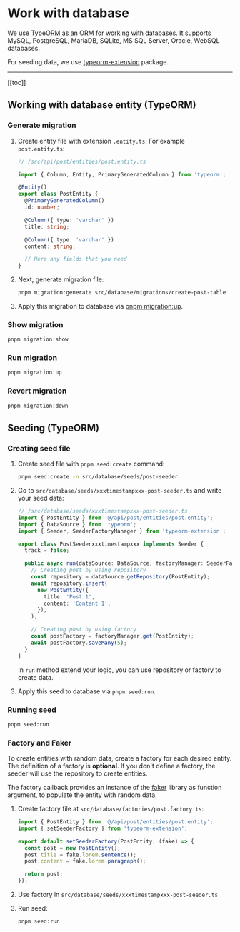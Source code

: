 # Work with database

We use [TypeORM](https://typeorm.io/) as an ORM for working with databases. It supports MySQL, PostgreSQL, MariaDB, SQLite, MS SQL Server, Oracle, WebSQL databases.

For seeding data, we use [typeorm-extension](https://github.com/tada5hi/typeorm-extension) package.

---

[[toc]]

## Working with database entity (TypeORM)

### Generate migration

1. Create entity file with extension `.entity.ts`. For example `post.entity.ts`:

   ```typescript
   // /src/api/post/entities/post.entity.ts

   import { Column, Entity, PrimaryGeneratedColumn } from 'typeorm';

   @Entity()
   export class PostEntity {
     @PrimaryGeneratedColumn()
     id: number;

     @Column({ type: 'varchar' })
     title: string;

     @Column({ type: 'varchar' })
     content: string;

     // Here any fields that you need
   }
   ```

1. Next, generate migration file:

   ```bash
   pnpm migration:generate src/database/migrations/create-post-table
   ```

1. Apply this migration to database via [pnpm migration:up](#run-migration).

### Show migration

```bash
pnpm migration:show
```

### Run migration

```bash
pnpm migration:up
```

### Revert migration

```bash
pnpm migration:down
```

## Seeding (TypeORM)

### Creating seed file

1. Create seed file with `pnpm seed:create` command:

   ```bash
   pnpm seed:create -n src/database/seeds/post-seeder
   ```

2. Go to `src/database/seeds/xxxtimestampxxx-post-seeder.ts` and write your seed data:

   ```typescript
   // /src/database/seeds/xxxtimestampxxx-post-seeder.ts
   import { PostEntity } from '@/api/post/entities/post.entity';
   import { DataSource } from 'typeorm';
   import { Seeder, SeederFactoryManager } from 'typeorm-extension';

   export class PostSeederxxxtimestampxxx implements Seeder {
     track = false;

     public async run(dataSource: DataSource, factoryManager: SeederFactoryManager): Promise<any> {
       // Creating post by using repository
       const repository = dataSource.getRepository(PostEntity);
       await repository.insert(
         new PostEntity({
           title: 'Post 1',
           content: 'Content 1',
         }),
       );

       // Creating post by using factory
       const postFactory = factoryManager.get(PostEntity);
       await postFactory.saveMany(5);
     }
   }
   ```

   In `run` method extend your logic, you can use repository or factory to create data.

3. Apply this seed to database via `pnpm seed:run`.

### Running seed

```bash
pnpm seed:run
```

### Factory and Faker

To create entities with random data, create a factory for each desired entity. The definition of a factory is **optional**. If you don't define a factory, the seeder will use the repository to create entities.

The factory callback provides an instance of the [faker](https://fakerjs.dev/guide/) library as function argument, to populate the entity with random data.

1. Create factory file at `src/database/factories/post.factory.ts`:

   ```typescript
   import { PostEntity } from '@/api/post/entities/post.entity';
   import { setSeederFactory } from 'typeorm-extension';

   export default setSeederFactory(PostEntity, (fake) => {
     const post = new PostEntity();
     post.title = fake.lorem.sentence();
     post.content = fake.lorem.paragraph();

     return post;
   });
   ```

2. Use factory in `src/database/seeds/xxxtimestampxxx-post-seeder.ts`
3. Run seed:

   ```bash
   pnpm seed:run
   ```
